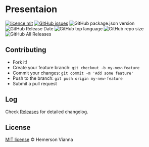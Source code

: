 # Presentaion

[![licence mit](https://img.shields.io/badge/license-MIT-blue.svg?style=flat-square)](http://hemersonvianna.mit-license.org/)
[![GitHub issues](https://img.shields.io/github/issues/org-descco/presentation.svg)](https://github.com/org-descco/presentation/issues)
![GitHub package.json version](https://img.shields.io/github/package-json/v/org-descco/presentation.svg)
![GitHub Release Date](https://img.shields.io/github/release-date/org-descco/presentation.svg)
![GitHub top language](https://img.shields.io/github/languages/top/org-descco/presentation.svg)
![GitHub repo size](https://img.shields.io/github/repo-size/org-descco/presentation.svg)
![GitHub All Releases](https://img.shields.io/github/downloads/org-descco/presentation/total.svg)

## Contributing

- Fork it!
- Create your feature branch: `git checkout -b my-new-feature`
- Commit your changes: `git commit -m 'Add some feature'`
- Push to the branch: `git push origin my-new-feature`
- Submit a pull request

## Log

Check [Releases](https://github.com/org-descco/presentation/releases) for detailed changelog.

## License

[MIT license](http://hemersonvianna.mit-license.org/) © Hemerson Vianna
